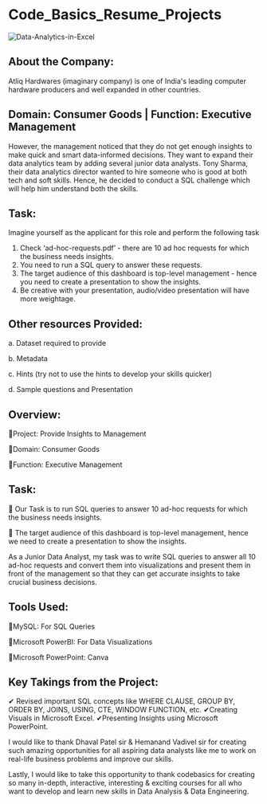 

# Code_Basics_Resume_Projects
![Data-Analytics-in-Excel](https://learn.microsoft.com/en-us/power-bi/visuals/media/power-bi-visualization-slicers/slicer2.gif)

## About the Company:
Atliq Hardwares (imaginary company) is one of India's leading computer hardware producers and well expanded in other countries.

## Domain:  Consumer Goods |  Function:  Executive Management 

However, the management noticed that they do not get enough insights to make quick and smart data-informed decisions. They want to expand their data analytics team by adding several junior data analysts. Tony Sharma, their data analytics director wanted to hire someone who is good at both tech and soft skills. 
Hence, he decided to conduct a SQL challenge which will help him understand both the skills.

## Task:  

Imagine yourself as the applicant for this role and perform the following task

1.    Check ‘ad-hoc-requests.pdf’ - there are 10 ad hoc requests for which the business needs insights.
2.    You need to run a SQL query to answer these requests. 
3.    The target audience of this dashboard is top-level management - hence you need to create a presentation to show the insights.
4.    Be creative with your presentation, audio/video presentation will have more weightage.

## Other resources Provided:

a.    Dataset required to provide

b.    Metadata

c.    Hints (try not to use the hints to develop your skills quicker)

d.    Sample questions and Presentation

## Overview:
🔷Project: Provide Insights to Management

🔷Domain: Consumer Goods

🔷Function: Executive Management



## Task:
🔷 Our Task is to run SQL queries to answer 10 ad-hoc requests for which the business needs insights.

🔷 The target audience of this dashboard is top-level management, hence we need to create a presentation to show the insights.


As a Junior Data Analyst, my task was to write SQL queries to answer all 10 ad-hoc requests and convert them into visualizations and present them in front of the management so that they can get accurate insights to take crucial business decisions.

## Tools Used:
🔷MySQL: For SQL Queries

🔷Microsoft PowerBI: For Data Visualizations

🔷Microsoft PowerPoint: Canva

## Key Takings from the Project:
✔ Revised important SQL concepts like WHERE CLAUSE, GROUP BY, ORDER BY, JOINS, USING, CTE, WINDOW FUNCTION, etc.
✔Creating Visuals in Microsoft Excel.
✔Presenting Insights using Microsoft PowerPoint.

I would like to thank Dhaval Patel sir & Hemanand Vadivel sir for creating such amazing opportunities for all aspiring data analysts like me to work on real-life business problems and improve our skills.

Lastly, I would like to take this opportunity to thank codebasics for creating so many in-depth, interactive, interesting & exciting courses for all who want to develop and learn new skills in Data Analysis & Data Engineering.
